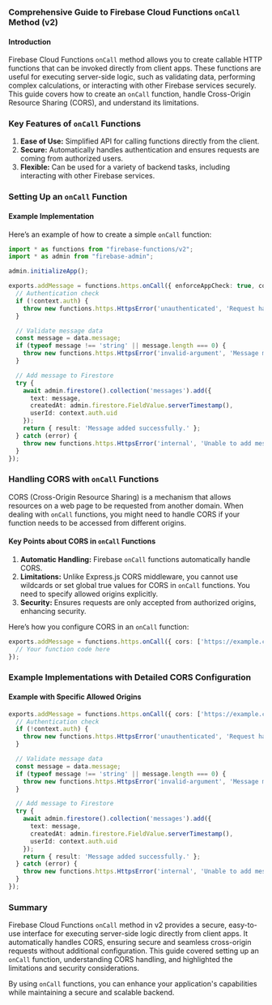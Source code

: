 ### Comprehensive Guide to Firebase Cloud Functions `onCall` Method (v2)

#### Introduction
Firebase Cloud Functions `onCall` method allows you to create callable HTTP functions that can be invoked directly from client apps. These functions are useful for executing server-side logic, such as validating data, performing complex calculations, or interacting with other Firebase services securely. This guide covers how to create an `onCall` function, handle Cross-Origin Resource Sharing (CORS), and understand its limitations.

### Key Features of `onCall` Functions
1. **Ease of Use:** Simplified API for calling functions directly from the client.
2. **Secure:** Automatically handles authentication and ensures requests are coming from authorized users.
3. **Flexible:** Can be used for a variety of backend tasks, including interacting with other Firebase services.

### Setting Up an `onCall` Function

#### Example Implementation

Here’s an example of how to create a simple `onCall` function:

```typescript
import * as functions from "firebase-functions/v2";
import * as admin from "firebase-admin";

admin.initializeApp();

exports.addMessage = functions.https.onCall({ enforceAppCheck: true, cors: ['https://example.com'] }, async (data, context) => {
  // Authentication check
  if (!context.auth) {
    throw new functions.https.HttpsError('unauthenticated', 'Request had no authentication.');
  }

  // Validate message data
  const message = data.message;
  if (typeof message !== 'string' || message.length === 0) {
    throw new functions.https.HttpsError('invalid-argument', 'Message must be a non-empty string.');
  }

  // Add message to Firestore
  try {
    await admin.firestore().collection('messages').add({
      text: message,
      createdAt: admin.firestore.FieldValue.serverTimestamp(),
      userId: context.auth.uid
    });
    return { result: 'Message added successfully.' };
  } catch (error) {
    throw new functions.https.HttpsError('internal', 'Unable to add message.', error);
  }
});
```

### Handling CORS with `onCall` Functions

CORS (Cross-Origin Resource Sharing) is a mechanism that allows resources on a web page to be requested from another domain. When dealing with `onCall` functions, you might need to handle CORS if your function needs to be accessed from different origins.

#### Key Points about CORS in `onCall` Functions

1. **Automatic Handling:** Firebase `onCall` functions automatically handle CORS.
2. **Limitations:** Unlike Express.js CORS middleware, you cannot use wildcards or set global true values for CORS in `onCall` functions. You need to specify allowed origins explicitly.
3. **Security:** Ensures requests are only accepted from authorized origins, enhancing security.

Here’s how you configure CORS in an `onCall` function:

```typescript
exports.addMessage = functions.https.onCall({ cors: ['https://example.com'] }, async (data, context) => {
  // Your function code here
});
```

### Example Implementations with Detailed CORS Configuration

#### Example with Specific Allowed Origins

```typescript
exports.addMessage = functions.https.onCall({ cors: ['https://example.com', 'https://anotherdomain.com'] }, async (data, context) => {
  // Authentication check
  if (!context.auth) {
    throw new functions.https.HttpsError('unauthenticated', 'Request had no authentication.');
  }

  // Validate message data
  const message = data.message;
  if (typeof message !== 'string' || message.length === 0) {
    throw new functions.https.HttpsError('invalid-argument', 'Message must be a non-empty string.');
  }

  // Add message to Firestore
  try {
    await admin.firestore().collection('messages').add({
      text: message,
      createdAt: admin.firestore.FieldValue.serverTimestamp(),
      userId: context.auth.uid
    });
    return { result: 'Message added successfully.' };
  } catch (error) {
    throw new functions.https.HttpsError('internal', 'Unable to add message.', error);
  }
});
```

### Summary
Firebase Cloud Functions `onCall` method in v2 provides a secure, easy-to-use interface for executing server-side logic directly from client apps. It automatically handles CORS, ensuring secure and seamless cross-origin requests without additional configuration. This guide covered setting up an `onCall` function, understanding CORS handling, and highlighted the limitations and security considerations.

By using `onCall` functions, you can enhance your application's capabilities while maintaining a secure and scalable backend.

